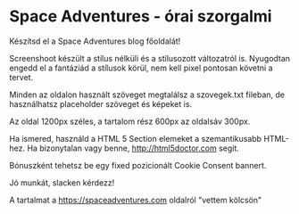 # Space Adventures - órai szorgalmi

Készítsd el a Space Adventures blog főoldalát!

Screenshoot készült a stílus nélküli és a stílusozott változatról is.
Nyugodtan engedd el a fantáziád a stílusok körül, nem kell pixel pontosan követni a tervet.

Minden az oldalon használt szöveget megtalálsz a szovegek.txt fileban,
de használhatsz placeholder szöveget és képeket is.

Az oldal 1200px széles, a tartalom rész 600px az oldalsáv 300px.

Ha ismered, használd a HTML 5 Section elemeket a szemantikusabb HTML-hez.
Ha bizonytalan vagy benne, http://html5doctor.com segít.

Bónuszként tehetsz be egy fixed pozicionált Cookie Consent bannert.


Jó munkát, slacken kérdezz!


A tartalmat a https://spaceadventures.com oldalról "vettem kölcsön"